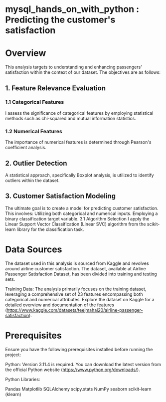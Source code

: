 # mysql_hands_on_with_python : Predicting the customer's satisfaction
# Overview
This analysis targets to understanding and enhancing passengers' satisfaction within the context of our dataset. The objectives are as follows:

## 1. Feature Relevance Evaluation
### 1.1 Categorical Features
I assess the significance of categorical features by employing statistical methods such as chi-squared and mutual information statistics.

### 1.2 Numerical Features
The importance of numerical features is determined through Pearson's coefficient analysis.

## 2. Outlier Detection
A statistical approach, specifically Boxplot analysis, is utilized to identify outliers within the dataset.

## 3. Customer Satisfaction Modeling
The ultimate goal is to create a model for predicting customer satisfaction. This involves:
Utilizing both categorical and numerical inputs.
Employing a binary classification target variable.
3.1 Algorithm Selection
I apply the Linear Support Vector Classification (Linear SVC) algorithm from the scikit-learn library for the classification task.

# Data Sources
The dataset used in this analysis is sourced from Kaggle and revolves around airline customer satisfaction. The dataset, available at Airline Passenger Satisfaction Dataset, has been divided into training and testing sets.

Training Data: The analysis primarily focuses on the training dataset, leveraging a comprehensive set of 23 features encompassing both categorical and numerical attributes.
Explore the dataset on Kaggle for a detailed overview and documentation of the features (https://www.kaggle.com/datasets/teejmahal20/airline-passenger-satisfaction).

# Prerequisites
Ensure you have the following prerequisites installed before running the project:

Python: Version 3.11.4 is required. You can download the latest version from the official Python website (https://www.python.org/downloads/).

Python Libraries:

Pandas
Matplotlib
SQLAlchemy
scipy.stats
NumPy
seaborn
scikit-learn (klearn)
